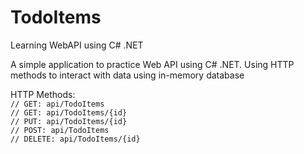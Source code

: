 # TodoItems
Learning WebAPI using C# .NET 


A simple application to practice Web API using C# .NET. 
Using HTTP methods to interact with data using in-memory database

HTTP Methods: </br>
        `// GET: api/TodoItems`</br>
        `// GET: api/TodoItems/{id}`</br>
        `// PUT: api/TodoItems/{id}`</br>
        `// POST: api/TodoItems`</br>
        `// DELETE: api/TodoItems/{id}`</br>

